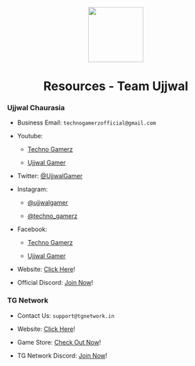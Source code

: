 <div align="center">
<img src="https://i.imgur.com/p9kh4Pc.png" width="128px" style="max-width:100%;">
<h1>Resources - Team Ujjwal</h1>
</div>

<h3>Ujjwal Chaurasia</h3>

- Business Email: `technogamerzofficial@gmail.com` 

- Youtube: 
    - [Techno Gamerz](https://www.youtube.com/c/TechnoGamerzOfficial)

    - [Ujjwal Gamer](https://www.youtube.com/c/UjjwalGamer)

- Twitter: [@UjjwalGamer](https://twitter.com/UjjwalGamer) 

- Instagram: 
    - [@ujjwalgamer](https://www.instagram.com/ujjwalgamer)

    - [@techno_gamerz](https://www.instagram.com/techno_gamerz/) 

- Facebook:
    - [Techno Gamerz](https://www.facebook.com/Technogamerz) 

    - [Ujjwal Gamer](https://www.facebook.com/ujjwalgamer)

- Website: [Click Here](https://technogamerz.in)!

- Official Discord: [Join Now](https://discord.gg/ujjwalgamer)!

<h3>TG Network</h3>

- Contact Us: `support@tgnetwork.in` 

- Website: [Click Here](https://tgnetwork.in/)!

- Game Store: [Check Out Now](https://store.tgnetwork.in)!

- TG Network Discord: [Join Now](https://discord.gg/QXW5VWPXFf)!